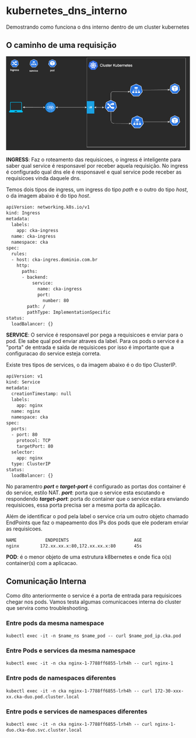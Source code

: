 # kubernetes_dns_interno
Demostrando como funciona o dns interno dentro de um cluster kubernetes


## O caminho de uma requisição

![request caminho](img/requests.png)

**INGRESS**: Faz o roteamento das requisicoes, o ingress é inteligente para saber qual service é responsavel por receber aquela requisição. No ingress é configurado qual dns ele é responsavel e qual service pode receber as requisicoes vinda daquele dns. 

Temos dois tipos de ingress, um ingress do tipo _path_ e o outro do tipo _host_, o da imagem abaixo é do tipo _host_.

```
apiVersion: networking.k8s.io/v1
kind: Ingress
metadata:
  labels:
    app: cka-ingress
  name: cka-ingress
  namespace: cka
spec:
  rules:
  - host: cka-ingres.dominio.com.br
    http:
      paths:
      - backend:
          service:
            name: cka-ingress
            port:
              number: 80
        path: /
        pathType: ImplementationSpecific
status:
  loadBalancer: {}
```



**SERVICE**: O service é responsavel por pega a requisicoes e enviar para o pod. Ele sabe qual pod enviar atraves da label. Para os pods o service é a "porta" de entrada e saida de requisicoes por isso é importante que a configuracao do service esteja correta.

Existe tres tipos de services, o da imagem abaixo é o do tipo ClusterIP. 
```
apiVersion: v1
kind: Service
metadata:
  creationTimestamp: null
  labels:
    app: nginx
  name: nginx
  namespace: cka
spec:
  ports:
  - port: 80
    protocol: TCP
    targetPort: 80
  selector:
    app: nginx
  type: ClusterIP
status:
  loadBalancer: {}
```

No paramentro **_port_** e **_target-port_** é configurado as portas dos container é do service, estilo NAT.
**_port_**: porta que o service esta escutando e respondendo
**_target-port_**: porta do container que o service estara enviando requisicoes, essa porta precisa ser a mesma porta da aplicação.


Além de identificar o pod pela label o service cria um outro objeto chamado EndPoints que faz o mapeamento dos IPs dos pods que ele poderam enviar as requisicoes.
```
NAME           ENDPOINTS                         AGE
nginx        172.xx.xx.x:80,172.xx.xx.x:80       45s
```




**POD**: é o menor objeto de uma estrutura k8bernetes e onde fica o(s) container(s) com a aplicacao.


## Comunicação Interna

Como dito anteriormente o service é a porta de entrada para requisicoes chegar nos pods. Vamos testa algumas comunicacoes interna do cluster que servira como troubleshooting.

### Entre pods da mesma namespace
```
kubectl exec -it -n $name_ns $name_pod -- curl $name_pod_ip.cka.pod 
```

### Entre Pods e services da mesma namespace
```
kubectl exec -it -n cka nginx-1-7788ff6855-lrh4h -- curl nginx-1
```

###  Entre pods de namespaces diferentes

```
kubectl exec -it -n cka nginx-1-7788ff6855-lrh4h -- curl 172-30-xxx-xx.cka-duo.pod.cluster.local
```

###  Entre pods e services de namespaces diferentes

```
kubectl exec -it -n cka nginx-1-7788ff6855-lrh4h -- curl nginx-1-duo.cka-duo.svc.cluster.local 
```
